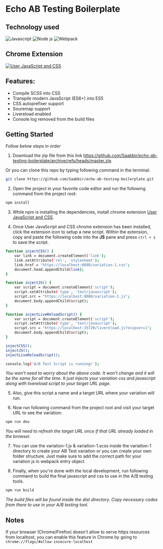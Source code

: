 # Echo AB Testing Boilerplate

## Technology used

![Javascript][javascript-shield] ![Node js][nodejs-shield] ![Webpack][webpack-shield]

## Chrome Extension

[![User JavaScript and CSS][user-js-and-css-shield]][user-js-and-css-url]

## Features:

- Compile SCSS into CSS
- Transpile modern JavaScript (ES6+) into ES5
- CSS autoprefixer support
- Souremap support
- Livereload enabled
- Console log removed from the build files

## Getting Started

_Follow below steps in order_

1. Download the zip file from this link https://github.com/Saabbir/echo-ab-testing-boilerplate/archive/refs/heads/master.zip 

Or you can clone this repo by typing following command in the terminal:

```sh
git clone https://github.com/Saabbir/echo-ab-testing-boilerplate.git
```

2. Open the project in your favorite code editor and run the following command from the project root:

```sh
npm install
```

3. While npm is installing the dependencies, install chrome extension [User JavaScript and CSS][user-js-and-css-url].

4. Once User JavaScript and CSS chrome extension has been installed, click the extension icon to setup a new script. Within the extension, copy and paste the following code into the **JS** pane and press `ctrl + s` to save the script.

```sh
function injectCSS() {
	var link = document.createElement('link');
	link.setAttribute('rel', 'stylesheet');
	link.href = "https://localhost:8080/variation-1.css";
	document.head.appendChild(link);
}

function injectJS() {
	var script = document.createElement('script');
	script.setAttribute('type', 'text/javascript');
	script.src = "https://localhost:8080/variation-1.js";
	document.body.appendChild(script);
}

function injectLiveReloadScript() {
	var script = document.createElement('script');
	script.setAttribute('type', 'text/javascript');
	script.src = "https://localhost:35729/livereload.js?snipver=1";
	document.body.appendChild(script);
}

injectCSS();
injectJS();
injectLiveReloadScript();

console.log('A/B Test Script is running!');
```

_You won't need to worry about the above code. It won't change and it will be the same for all the time. It just injects your variation css and javascript along with livereload script to your target URL page._

5. Also, give this script a name and a target URL where your variation will run.

6. Now run following command from the project root and visit your target URL to see the variation:

```sh
npm run dev
```

_You will need to refresh the target URL once if that URL already loaded in the browser._

7. You can use the variation-1.js & variation-1.scss inside the variation-1 directory to create your AB Test variation or you can create your own folder structure. Just make sure to add the correct path for your variation js in webpack entry object.

8. Finally, when you're done with the local development, run following command to build the final javascript and css to use in the A/B testing tools.

```sh
npm run build
```

_The build files will be found inside the dist directory. Copy necessary codes from there to use in your A/B testing tool._

## Notes

If your browser (Chrome/Firefox) doesn't allow to serve https resources from localhost, you can enable this feature in Chrome by going to `chrome://flags/#allow-insecure-localhost`

<!-- MARKDOWN LINKS & IMAGES -->
<!-- https://www.markdownguide.org/basic-syntax/#reference-style-links -->

[javascript-shield]: https://img.shields.io/badge/JavaScript-323330?style=for-the-badge&logo=javascript&logoColor=F7DF1E
[nodejs-shield]: https://img.shields.io/badge/Node.js-339933?style=for-the-badge&logo=nodedotjs&logoColor=white
[webpack-shield]: https://img.shields.io/badge/Webpack-2B3A42?style=for-the-badge&logo=webpack&logoColor=#75AFCC
[user-js-and-css-shield]: https://img.shields.io/badge/Chrome%20Extension-User%20JavaScript%20and%20CSS-%23FFDD57?style=for-the-badge
[user-js-and-css-url]: https://chrome.google.com/webstore/detail/user-javascript-and-css/nbhcbdghjpllgmfilhnhkllmkecfmpld?hl=en
